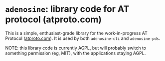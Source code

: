 
`adenosine`: library code for AT protocol (atproto.com)
==================================================================

This is a simple, enthusiast-grade library for the work-in-progress AT Protocol
([atproto.com](https://atproto.com)). It is used by both `adenosine-cli` and
`adenosine-pds`.

NOTE: this library code is currently AGPL, but will probably switch to
something permission (eg, MIT), with the applications staying AGPL.
